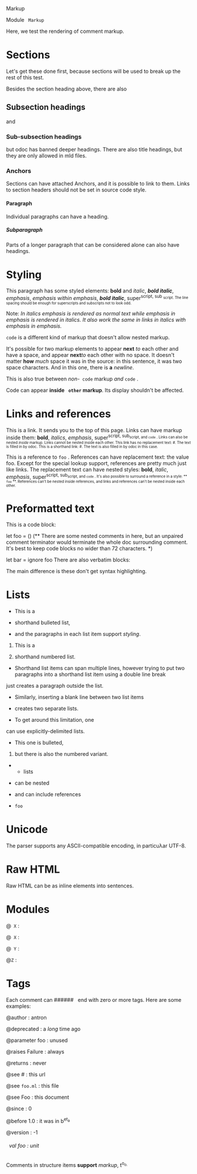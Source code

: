 Markup

 Module `` Markup`` 


Here, we test the rendering of comment markup.


# Sections


Let's get these done first, because sections will be used to break up the rest of this test.


Besides the section heading above, there are also




## Subsection headings


and




### Sub-subsection headings


but odoc has banned deeper headings. There are also title headings, but they are only allowed in mld files.




### Anchors


Sections can have attached Anchors, and it is possible to link to them. Links to section headers should not be set in source code style.




#### Paragraph


Individual paragraphs can have a heading.




##### Subparagraph


Parts of a longer paragraph that can be considered alone can also have headings.




# Styling


This paragraph has some styled elements: **bold** and _italic_, **_bold italic_**, 
_emphasis_, __emphasis_ within emphasis_, **_bold italic_**, super<sup>script, sub
<sub>script. The line spacing should be enough for superscripts and subscripts not to look odd.


Note: _In italics _emphasis_ is rendered as normal text while _emphasis 
                                                              _in_ emphasis_ is rendered in italics._ 
_It also work the same in links in italics with _emphasis _in_ emphasis_._


`` code
``  is a different kind of markup that doesn't allow nested markup.


It's possible for two markup elements to appear **next** _to_ each other and have a space, and appear 
**next**_to_ each other with no space. It doesn't matter **how** _much_ space it was in the source: in this sentence, it was two space characters. And in this one, there is 
**a** _newline_.


This is also true between _non-_`` code``  markup _and_ `` code
`` .


Code can appear **inside `` other``  markup**. Its display shouldn't be affected.




# Links and references


This is a link. It sends you to the top of this page. Links can have markup inside them: 
**bold**, _italics_, _emphasis_, super<sup>script, sub<sub>script, and 
`` code
`` . Links can also be nested _inside_ markup. Links cannot be nested inside each other. This link has no replacement text: #. The text is filled in by odoc. This is a shorthand link: #. The text is also filled in by odoc in this case.


This is a reference to `` foo
`` . References can have replacement text: the value foo. Except for the special lookup support, references are pretty much just like links. The replacement text can have nested styles: 
**bold**, _italic_, _emphasis_, super<sup>script, sub<sub>script, and 
`` code
`` . It's also possible to surround a reference in a style: **`` foo`` **. References can't be nested inside references, and links and references can't be nested inside each other.




# Preformatted text


This is a code block:


let foo = ()
(** There are some nested comments in here, but an unpaired comment
    terminator would terminate the whole doc surrounding comment. It's
    best to keep code blocks no wider than 72 characters. *)

let bar =
  ignore foo
There are also verbatim blocks:


The main difference is these don't get syntax highlighting.


# Lists


- This is a

- shorthand bulleted list,

- and the paragraphs in each list item support _styling_.

1) This is a

2) shorthand numbered list.

- Shorthand list items can span multiple lines, however trying to put two paragraphs into a shorthand list item using a double line break

just creates a paragraph outside the list.


- Similarly, inserting a blank line between two list items

- creates two separate lists.

- To get around this limitation, one


can use explicitly-delimited lists.



- This one is bulleted,

1) but there is also the numbered variant.

- - lists

- can be nested

- and can include references

- `` foo
`` 




# Unicode


The parser supports any ASCII-compatible encoding, in particuλar UTF-8.




# Raw HTML


Raw HTML can be  as inline elements into sentences.





# Modules



@`` X``  : 



@`` X``  : 



@`` Y``  : 



@`` Z
``  : 




# Tags


Each comment can ###### &nbsp; end with zero or more tags. Here are some examples:



@author : antron



@deprecated : a _long_ time ago





@parameter foo : unused





@raises Failure : always





@returns : never





@see # : this url





@see `` foo.ml
``  : this file





@see Foo : this document





@since : 0



@before 1.0 : it was in b<sup>et<sub>a





@version : -1



<a id="val-foo"></a>
###### &nbsp; val foo : unit

Comments in structure items **support** _markup_, t<sup>o<sub>o.


